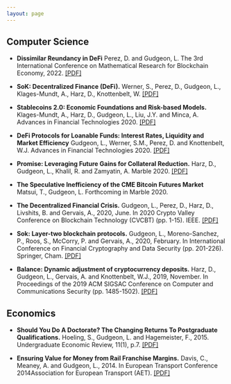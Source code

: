 ```yaml
---
layout: page
---
```


<h2>Computer Science</h2>

* **Dissimilar Reundancy in DeFi** Perez, D. and Gudgeon, L. The 3rd International Conference on
Mathematical Research for Blockchain Economy, 2022. [[PDF]](https://arxiv.org/pdf/2201.12563.pdf)

* **SoK: Decentralized Finance (DeFi).** Werner, S., Perez, D., Gudgeon, L., Klages-Mundt, A., Harz, D., Knottenbelt, W. [[PDF]](https://arxiv.org/pdf/2101.08778.pdf)

* **Stablecoins 2.0: Economic Foundations and Risk-based Models.** Klages-Mundt, A., Harz, D., Gudgeon, L., Liu, J.Y. and Minca, A. Advances in Financial Technologies 2020. [[PDF]](https://arxiv.org/pdf/2006.12388.pdf)

* **DeFi Protocols for Loanable Funds: Interest Rates, Liquidity and Market Efficiency** Gudgeon, L., Werner, S.M., Perez, D. and Knottenbelt, W.J. Advances in Financial Technologies 2020. [[PDF]](https://arxiv.org/pdf/2006.13922.pdf)

* **Promise: Leveraging Future Gains for Collateral Reduction.** Harz, D., Gudgeon, L., Khalil, R. and Zamyatin, A. Marble 2020. [[PDF]](https://eprint.iacr.org/2020/532.pdf)

* **The Speculative Inefficiency of the CME Bitcoin Futures Market** Matsui, T., Gudgeon, L. Forthcoming in Marble 2020.

* **The Decentralized Financial Crisis.** Gudgeon, L., Perez, D., Harz, D., Livshits, B. and Gervais, A., 2020, June.  In 2020 Crypto Valley Conference on Blockchain Technology (CVCBT) (pp. 1-15). IEEE. [[PDF]](https://ieeexplore.ieee.org/iel7/9142328/9150169/09150192.pdf?casa_token=RAYYxKENWkQAAAAA:7R0Ff-mutesdFdSvPMAv5wt8ZEzW6M6XODghqDIYKBj_ylmvJUVTb6rglWQeQinl-S12Hrpm)

* **Sok: Layer-two blockchain protocols.** Gudgeon, L., Moreno-Sanchez, P., Roos, S., McCorry, P. and Gervais, A., 2020, February.  In International Conference on Financial Cryptography and Data Security (pp. 201-226). Springer, Cham. [[PDF]](http://fc20.ifca.ai/preproceedings/150.pdf)

* **Balance: Dynamic adjustment of cryptocurrency deposits.** Harz, D., Gudgeon, L., Gervais, A. and Knottenbelt, W.J., 2019, November.  In Proceedings of the 2019 ACM SIGSAC Conference on Computer and Communications Security (pp. 1485-1502). [[PDF]](https://dl.acm.org/doi/pdf/10.1145/3319535.3354221?casa_token=Zzi7ca2GEiIAAAAA:a1dFDASRRnVe569byyFsTvOVpk7vVW3vDgIKJTgs6OZDA-T6FLQfYRdxWBEjiYBta5FQ1GGe7ReJ)


<h2>Economics</h2>

* **Should You Do A Doctorate? The Changing Returns To Postgraduate Qualifications.** Hoeling, S., Gudgeon, L. and Hagemeister, F., 2015.  Undergraduate Economic Review, 11(1), p.7. [[PDF]](http://digitalcommons.iwu.edu/cgi/viewcontent.cgi?article=1303&context=uer)

* **Ensuring Value for Money from Rail Franchise Margins.** Davis, C., Meaney, A. and Gudgeon, L., 2014. In European Transport Conference 2014Association for European Transport (AET). [[PDF]](https://trid.trb.org/view/1340922)




